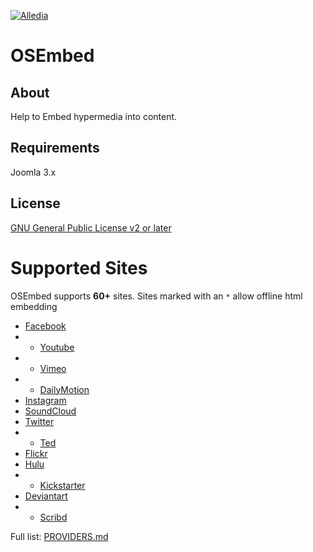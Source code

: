 [![Alledia](https://www.alledia.com/images/logo_circle_small.png)](https://www.alledia.com)

OSEmbed
============

## About

Help to Embed hypermedia into content.

## Requirements

Joomla 3.x

## License

[GNU General Public License v2 or later](http://www.gnu.org/copyleft/gpl.html)

Supported Sites
===============
OSEmbed supports **60+** sites. Sites marked with an `*` allow offline html embedding

- [Facebook](http://www.facebook.com/)
- * [Youtube](http://www.youtube.com/)
- * [Vimeo](http://vimeo.com/)
- * [DailyMotion](http://www.dailymotion.com/)
- [Instagram](http://instagram.com)
- [SoundCloud](http://soundcloud.com)
- [Twitter](https://twitter.com)
- * [Ted](http://ted.com)
- [Flickr](http://flickr.com)
- [Hulu](http://www.hulu.com)
- * [Kickstarter](http://www.kickstarter.com)
- [Deviantart](http://deviantart.com)
- * [Scribd](http://www.scribd.com)

Full list: [PROVIDERS.md](https://github.com/ostraining/OSEmbed-Pro/blob/master/PROVIDERS.md)
